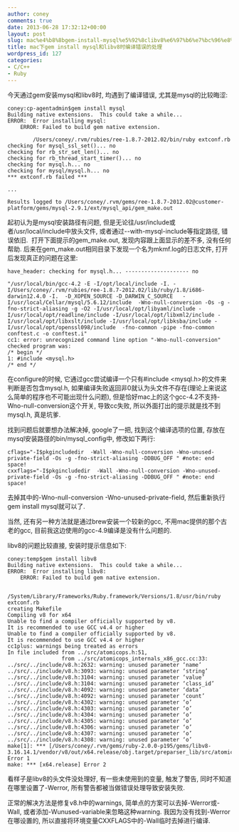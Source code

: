 ```yaml
---
author: coney
comments: true
date: 2013-06-28 17:32:12+00:00
layout: post
slug: mac%e4%b8%8bgem-install-mysql%e5%92%8clibv8%e6%97%b6%e7%bc%96%e8%af%91%e9%94%99%e8%af%af%e7%9a%84%e5%a4%84%e7%90%86
title: mac下gem install mysql和libv8时编译错误的处理
wordpress_id: 127
categories:
- C/C++
- Ruby
---
```


今天通过gem安装mysql和libv8时, 均遇到了编译错误, 尤其是mysql的比较晦涩:

    
    coney:cp-agentadmin$gem install mysql
    Building native extensions.  This could take a while...
    ERROR:  Error installing mysql:
    	ERROR: Failed to build gem native extension.
    
            /Users/coney/.rvm/rubies/ree-1.8.7-2012.02/bin/ruby extconf.rb
    checking for mysql_ssl_set()... no
    checking for rb_str_set_len()... no
    checking for rb_thread_start_timer()... no
    checking for mysql.h... no
    checking for mysql/mysql.h... no
    *** extconf.rb failed ***
    
    ...
    
    Results logged to /Users/coney/.rvm/gems/ree-1.8.7-2012.02@customer-platform/gems/mysql-2.9.1/ext/mysql_api/gem_make.out


起初认为是mysql安装路径有问题, 但是无论往/usr/include或者/usr/local/include中放头文件, 或者通过--with-mysql-include等指定路径, 错误依旧.  打开下面提示的gem_make.out, 发现内容跟上面显示的差不多, 没有任何帮助. 后来在gem_make.out相同目录下发现一个名为mkmf.log的日志文件, 打开后发现真正的问题在这里:

    
    have_header: checking for mysql.h... -------------------- no
    
    "/usr/local/bin/gcc-4.2 -E -I/opt/local/include -I. -I/Users/coney/.rvm/rubies/ree-1.8.7-2012.02/lib/ruby/1.8/i686-darwin12.4.0 -I.  -D_XOPEN_SOURCE -D_DARWIN_C_SOURCE   -I/usr/local/Cellar/mysql/5.6.12/include  -Wno-null-conversion -Os -g -fno-strict-aliasing -g -O2 -I/usr/local/opt/libyaml/include -I/usr/local/opt/readline/include -I/usr/local/opt/libxml2/include -I/usr/local/opt/libxslt/include -I/usr/local/opt/libksba/include -I/usr/local/opt/openssl098/include  -fno-common -pipe -fno-common    conftest.c -o conftest.i"
    cc1: error: unrecognized command line option "-Wno-null-conversion"
    checked program was:
    /* begin */
    1: #include <mysql.h>
    /* end */


在configure的时候, 它通过gcc尝试编译一个只有#include <mysql.h>的文件来判断是否包含mysql.h, 如果编译失败返回非0就认为头文件不存在(理论上来说这么简单的程序也不可能出现什么问题), 但是恰好mac上的这个gcc-4.2不支持-Wno-null-conversion这个开关, 导致cc失败, 所以外面打出的提示就是找不到mysql.h, 真是坑爹.

找到问题后就要想办法解决掉, google了一把, 找到这个编译选项的位置, 存放在mysql安装路径的bin/mysql_config中, 修改如下两行:

    
    cflags="-I$pkgincludedir  -Wall -Wno-null-conversion -Wno-unused-private-field -Os -g -fno-strict-aliasing -DDBUG_OFF " #note: end space!
    cxxflags="-I$pkgincludedir  -Wall -Wno-null-conversion -Wno-unused-private-field -Os -g -fno-strict-aliasing -DDBUG_OFF " #note: end space!


去掉其中的-Wno-null-conversion -Wno-unused-private-field, 然后重新执行gem install mysql就可以了.

当然, 还有另一种方法就是通过brew安装一个较新的gcc, 不用mac提供的那个古老的gcc, 目前我这边使用的gcc-4.9编译是没有什么问题的.

libv8的问题比较直接, 安装时提示信息如下:

    
    coney:temp$gem install libv8
    Building native extensions.  This could take a while...
    ERROR:  Error installing libv8:
    	ERROR: Failed to build gem native extension.
    
        /System/Library/Frameworks/Ruby.framework/Versions/1.8/usr/bin/ruby extconf.rb
    creating Makefile
    Compiling v8 for x64
    Unable to find a compiler officially supported by v8.
    It is recommended to use GCC v4.4 or higher
    Unable to find a compiler officially supported by v8.
    It is recommended to use GCC v4.4 or higher
    cc1plus: warnings being treated as errors
    In file included from ../src/atomicops.h:51,
                     from ../src/atomicops_internals_x86_gcc.cc:33:
    ../src/../include/v8.h:2632: warning: unused parameter ‘name’
    ../src/../include/v8.h:3093: warning: unused parameter ‘string’
    ../src/../include/v8.h:3104: warning: unused parameter ‘value’
    ../src/../include/v8.h:3104: warning: unused parameter ‘class_id’
    ../src/../include/v8.h:4092: warning: unused parameter ‘data’
    ../src/../include/v8.h:4092: warning: unused parameter ‘count’
    ../src/../include/v8.h:4302: warning: unused parameter ‘o’
    ../src/../include/v8.h:4303: warning: unused parameter ‘o’
    ../src/../include/v8.h:4304: warning: unused parameter ‘o’
    ../src/../include/v8.h:4305: warning: unused parameter ‘o’
    ../src/../include/v8.h:4306: warning: unused parameter ‘o’
    ../src/../include/v8.h:4307: warning: unused parameter ‘o’
    ../src/../include/v8.h:4308: warning: unused parameter ‘o’
    make[1]: *** [/Users/coney/.rvm/gems/ruby-2.0.0-p195/gems/libv8-3.16.14.1/vendor/v8/out/x64.release/obj.target/preparser_lib/src/atomicops_internals_x86_gcc.o] Error 1
    make: *** [x64.release] Error 2


看样子是libv8的头文件没处理好, 有一些未使用到的变量, 触发了警告, 同时不知道在哪里设置了-Werror, 所有警告都被当做错误处理导致安装失败.

正常的解决方法是修复v8.h中的warnings, 简单点的方案可以去掉-Werror或-Wall, 或者添加-Wunused-variable来忽略这种warning. 我因为没有找到-Werror在哪设置的, 所以直接将环境变量CXXFLAGS中的-Wall临时去掉进行编译. `
`
